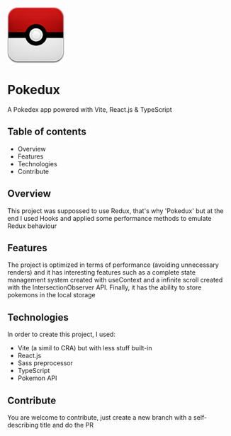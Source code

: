 ![logo](./src/assets/logo.png)

# Pokedux
A Pokedex app powered with Vite, React.js &amp; TypeScript

## Table of contents
- Overview
- Features
- Technologies
- Contribute

## Overview
This project was suppossed to use Redux, that's why 'Pokedux' but at the end I used Hooks and applied some performance methods to emulate Redux behaviour

## Features
The project is optimized in terms of performance (avoiding unnecessary renders) and it has interesting features such as a complete state management system created with useContext and a infinite scroll created with the IntersectionObserver API. Finally, it has the ability to store pokemons in the local storage

## Technologies
In order to create this project, I used:
- Vite (a simil to CRA) but with less stuff built-in
- React.js
- Sass preprocessor
- TypeScript
- Pokemon API

## Contribute
You are welcome to contribute, just create a new branch with a self-describing title and do the PR
